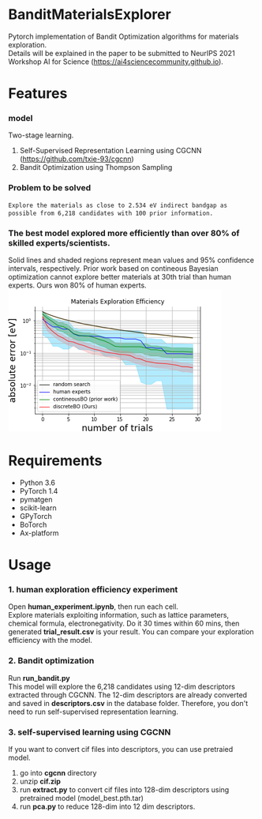 # BanditMaterialsExplorer
Pytorch implementation of Bandit Optimization algorithms for materials exploration. <br>
Details will be explained in the paper to be submitted to NeurIPS 2021 Workshop AI for Science (https://ai4sciencecommunity.github.io). <br>

# Features
### model
Two-stage learning.
1. Self-Supervised Representation Learning using CGCNN (https://github.com/txie-93/cgcnn)
2. Bandit Optimization using Thompson Sampling

### Problem to be solved
```
Explore the materials as close to 2.534 eV indirect bandgap as possible from 6,218 candidates with 100 prior information.
```

### The best model explored more efficiently than over 80% of skilled experts/scientists.
Solid lines and shaded regions represent mean values and 95% confidence intervals, respectively.
Prior work based on contineous Bayesian optimization cannot explore better materials at 30th trial than human experts.
Ours won 80% of human experts.
![GitHub Logo](/results/ExplorationEfficiency.png)

# Requirements
- Python 3.6
- PyTorch 1.4
- pymatgen
- scikit-learn
- GPyTorch
- BoTorch
- Ax-platform

# Usage
### 1. human exploration efficiency experiment
Open **human_experiment.ipynb**, then run each cell.<br>
Explore materials exploiting information, such as lattice parameters, chemical formula, electronegativity.
Do it 30 times within 60 mins, then generated **trial_result.csv** is your result.
You can compare your exploration efficiency with the model.

### 2. Bandit optimization
Run **run_bandit.py** <br>
This model will explore the 6,218 candidates using 12-dim descriptors extracted through CGCNN.
The 12-dim descriptors are already converted and saved in **descriptors.csv** in the database folder.
Therefore, you don't need to run self-supervised representation learning.

### 3. self-supervised learning using CGCNN
If you want to convert cif files into descriptors, you can use pretraied model. <br>
1. go into **cgcnn** directory
2. unzip **cif.zip**
3. run **extract.py** to convert cif files into 128-dim descriptors using pretrained model (model_best.pth.tar)
4. run **pca.py** to reduce 128-dim into 12 dim descriptors.
